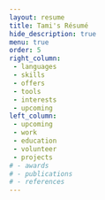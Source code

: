 ```yaml
---
layout: resume
title: Tami's Résumé
hide_description: true
menu: true
order: 5
right_column:
 - languages
 - skills
 - offers
 - tools
 - interests
 - upcoming
left_column:
 - upcoming
 - work
 - education
 - volunteer
 - projects
# - awards
# - publications
# - references
---
```

